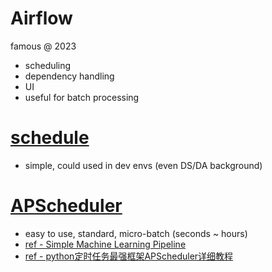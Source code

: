 # Airflow

famous @ 2023

* scheduling
* dependency handling
* UI
* useful for batch processing


# [schedule](https://pypi.org/project/schedule/)

* simple, could used in dev envs (even DS/DA background)


# [APScheduler](https://pypi.org/project/APScheduler/)

* easy to use, standard, micro-batch (seconds ~ hours)
* [ref - Simple Machine Learning Pipeline](https://towardsdatascience.com/simple-machine-learning-pipeline-770eb3f08a2d)
* [ref - python定时任务最强框架APScheduler详细教程](https://zhuanlan.zhihu.com/p/144506204)